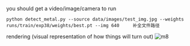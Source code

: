 you should get a video/image/camera to run
```shell
python detect_metal.py --source data/images/test_img.jpg --weights runs/train/exp38/weights/best.pt --img 640     补全文件路径
```

rendering (visual representation of how things will turn out)
![m8](https://github.com/shjwjan/Metal-ball-detection-diameter-estimation/assets/131435019/5a80e9cc-d947-45d3-a411-05c9f3769913)
